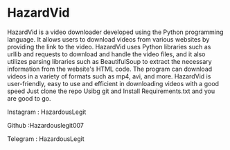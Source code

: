 # HazardVid
HazardVid is a video downloader developed using the Python programming language. It allows users to download videos from various websites by providing the link to the video. HazardVid uses Python libraries such as urllib and requests to download and handle the video files, and it also utilizes parsing libraries such as BeautifulSoup to extract the necessary information from the website's HTML code. The program can download videos in a variety of formats such as mp4, avi, and more. HazardVid is user-friendly, easy to use and efficient in downloading videos with a good speed
Just clone the repo Usibg git and Install Requirements.txt and you are good to go.


Instagram : HazardousLegit


Github :Hazardouslegit007


Telegram : HazardousLegit
